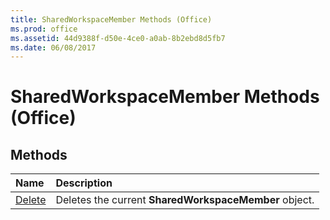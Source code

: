 ```yaml
---
title: SharedWorkspaceMember Methods (Office)
ms.prod: office
ms.assetid: 44d9388f-d50e-4ce0-a0ab-8b2ebd8d5fb7
ms.date: 06/08/2017
---
```



# SharedWorkspaceMember Methods (Office)

## Methods



|**Name**|**Description**|
|:-----|:-----|
|[Delete](sharedworkspacemember-delete-method-office.md)|Deletes the current  **SharedWorkspaceMember** object.|

